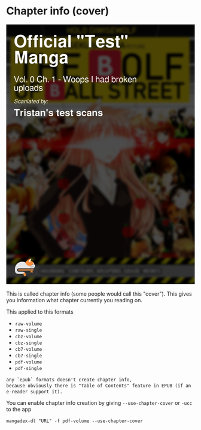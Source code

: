 # Chapter info (cover)

![chapter info](../images/chapter_info.png)

This is called chapter info (some people would call this "cover"). 
This gives you information what chapter currently you reading on.

This applied to this formats

- `raw-volume`
- `raw-single`
- `cbz-volume`
- `cbz-single`
- `cb7-volume`
- `cb7-single`
- `pdf-volume`
- `pdf-single`

```{note}
any `epub` formats doesn't create chapter info, 
because obviously there is "Table of Contents" feature in EPUB (if an e-reader support it).
```

You can enable chapter info creation by giving `--use-chapter-cover` or `-ucc` to the app

```shell
mangadex-dl "URL" -f pdf-volume --use-chapter-cover
```

